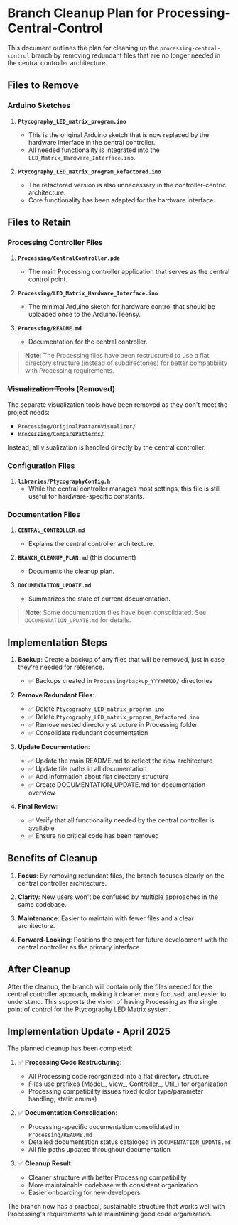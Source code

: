 # Branch Cleanup Plan for Processing-Central-Control

This document outlines the plan for cleaning up the `processing-central-control` branch by removing redundant files that are no longer needed in the central controller architecture.

## Files to Remove

### Arduino Sketches

1. **`Ptycography_LED_matrix_program.ino`**
   - This is the original Arduino sketch that is now replaced by the hardware interface in the central controller.
   - All needed functionality is integrated into the `LED_Matrix_Hardware_Interface.ino`.

2. **`Ptycography_LED_matrix_program_Refactored.ino`**
   - The refactored version is also unnecessary in the controller-centric architecture.
   - Core functionality has been adapted for the hardware interface.

## Files to Retain

### Processing Controller Files

1. **`Processing/CentralController.pde`**
   - The main Processing controller application that serves as the central control point.

2. **`Processing/LED_Matrix_Hardware_Interface.ino`**
   - The minimal Arduino sketch for hardware control that should be uploaded once to the Arduino/Teensy.

3. **`Processing/README.md`**
   - Documentation for the central controller.

> **Note**: The Processing files have been restructured to use a flat directory structure (instead of subdirectories) for better compatibility with Processing requirements.

### ~~Visualization Tools~~ (Removed)

The separate visualization tools have been removed as they don't meet the project needs:

- ~~`Processing/OriginalPatternVisualizer/`~~
- ~~`Processing/ComparePatterns/`~~

Instead, all visualization is handled directly by the central controller.

### Configuration Files

1. **`libraries/PtycographyConfig.h`**
   - While the central controller manages most settings, this file is still useful for hardware-specific constants.

### Documentation Files

1. **`CENTRAL_CONTROLLER.md`**
   - Explains the central controller architecture.

2. **`BRANCH_CLEANUP_PLAN.md`** (this document)
   - Documents the cleanup plan.

3. **`DOCUMENTATION_UPDATE.md`**
   - Summarizes the state of current documentation.

> **Note**: Some documentation files have been consolidated. See `DOCUMENTATION_UPDATE.md` for details.

## Implementation Steps

1. **Backup**: Create a backup of any files that will be removed, just in case they're needed for reference.
   - ✅ Backups created in `Processing/backup_YYYYMMDD/` directories

2. **Remove Redundant Files**:
   - ✅ Delete `Ptycography_LED_matrix_program.ino`
   - ✅ Delete `Ptycography_LED_matrix_program_Refactored.ino`
   - ✅ Remove nested directory structure in Processing folder
   - ✅ Consolidate redundant documentation

3. **Update Documentation**:
   - ✅ Update the main README.md to reflect the new architecture
   - ✅ Update file paths in all documentation
   - ✅ Add information about flat directory structure
   - ✅ Create DOCUMENTATION_UPDATE.md for documentation overview

4. **Final Review**:
   - ✅ Verify that all functionality needed by the central controller is available
   - ✅ Ensure no critical code has been removed

## Benefits of Cleanup

1. **Focus**: By removing redundant files, the branch focuses clearly on the central controller architecture.

2. **Clarity**: New users won't be confused by multiple approaches in the same codebase.

3. **Maintenance**: Easier to maintain with fewer files and a clear architecture.

4. **Forward-Looking**: Positions the project for future development with the central controller as the primary interface.

## After Cleanup

After the cleanup, the branch will contain only the files needed for the central controller approach, making it cleaner, more focused, and easier to understand. This supports the vision of having Processing as the single point of control for the Ptycography LED Matrix system.

## Implementation Update - April 2025

The planned cleanup has been completed:

1. ✅ **Processing Code Restructuring**:
   - All Processing code reorganized into a flat directory structure
   - Files use prefixes (Model_, View_, Controller_, Util_) for organization
   - Processing compatibility issues fixed (color type/parameter handling, static enums)

2. ✅ **Documentation Consolidation**:
   - Processing-specific documentation consolidated in `Processing/README.md`
   - Detailed documentation status cataloged in `DOCUMENTATION_UPDATE.md`
   - All file paths updated throughout documentation

3. ✅ **Cleanup Result**:
   - Cleaner structure with better Processing compatibility
   - More maintainable codebase with consistent organization
   - Easier onboarding for new developers

The branch now has a practical, sustainable structure that works well with Processing's requirements while maintaining good code organization.